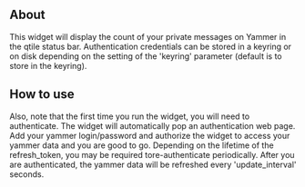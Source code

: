 ## About

This widget will display the count of your private messages on Yammer in the qtile status bar. Authentication credentials can be stored in a keyring or on disk depending on the setting of the 'keyring' parameter (default is to store in the keyring).

## How to use

Also, note that the first time you run the widget, you will need to authenticate. The widget will automatically pop an authentication  web page. Add your yammer login/password and authorize the widget to access your yammer data and you are good to go. Depending on the lifetime of the refresh_token, you may be required tore-authenticate periodically. After you are authenticated, the yammer data will be refreshed every 'update_interval' seconds.
